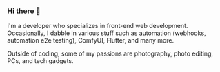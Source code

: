 ### Hi there 👋

I'm a developer who specializes in front-end web development. Occasionally, I dabble in various stuff such as automation (webhooks, automation e2e testing), ComfyUI, Flutter, and many more.

Outside of coding, some of my passions are photography, photo editing, PCs, and tech gadgets.

<!--
**lnhow/lnhow** is a ✨ _special_ ✨ repository because its `README.md` (this file) appears on your GitHub profile.

Here are some ideas to get you started:

- 🔭 I’m currently working on ...
- 🌱 I’m currently learning ...
- 👯 I’m looking to collaborate on ...
- 🤔 I’m looking for help with ...
- 💬 Ask me about ...
- 📫 How to reach me: ...
- 😄 Pronouns: ...
- ⚡ Fun fact: ...
-->
